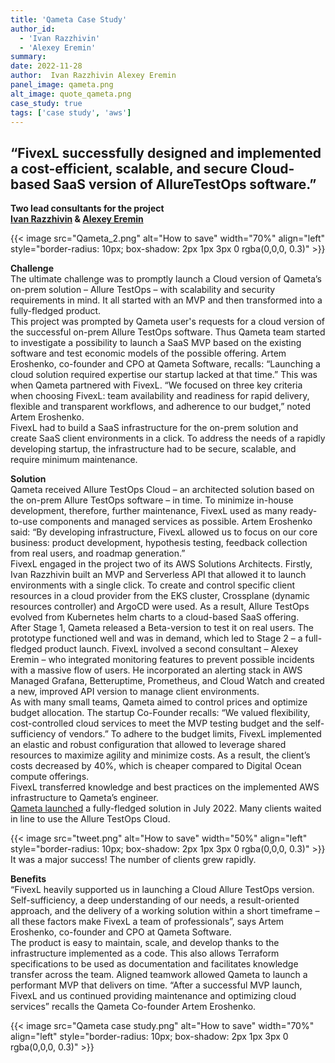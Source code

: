 ```yaml
---
title: 'Qameta Case Study'
author_id:
  - 'Ivan Razzhivin'
  - 'Alexey Eremin'
summary: 
date: 2022-11-28
author:  Ivan Razzhivin Alexey Eremin 
panel_image: qameta.png
alt_image: quote_qameta.png
case_study: true
tags: ['case study', 'aws']
---
```

## “FivexL successfully designed and implemented a cost-efficient, scalable, and secure Cloud-based SaaS version of AllureTestOps software.”  
**Two lead consultants for the project**  
**[Ivan Razzhivin](https://fivexl.io/author/ivan-razzhivin/) & [Alexey Eremin](https://fivexl.io/author/alexey-eremin/)**  
  
{{< image src="Qameta_2.png" alt="How to save" width="70%" align="left" style="border-radius: 10px; box-shadow: 2px 1px 3px 0 rgba(0,0,0, 0.3)" >}}  

  
**Challenge**  
The ultimate challenge was to promptly launch a Cloud version of Qameta’s on-prem solution – Allure TestOps – with scalability and security requirements in mind. It all started with an MVP and then transformed into a fully-fledged product.  
This project was prompted by Qameta user's requests for a cloud version of the successful on-prem Allure TestOps software. Thus Qameta team started to investigate a possibility to launch a SaaS MVP based on the existing software and test economic models of the possible offering. Artem Eroshenko, co-founder and CPO at Qameta Software, recalls: “Launching a cloud solution required expertise our startup lacked at that time.” This was when Qameta partnered with FivexL. “We focused on three key criteria when choosing FivexL: team availability and readiness for rapid delivery, flexible and transparent workflows, and adherence to our budget,” noted Artem Eroshenko.  
FivexL had to build a SaaS infrastructure for the on-prem solution and create SaaS client environments in a click. To address the needs of a rapidly developing startup, the infrastructure had to be secure, scalable, and require minimum maintenance.   
  
**Solution**  
Qameta received Allure TestOps Cloud – an architected solution based on the on-prem Allure TestOps software – in time. To minimize in-house development, therefore, further maintenance, FivexL used as many ready-to-use components and managed services as possible. Artem Eroshenko said: “By developing infrastructure, FivexL allowed us to focus on our core business: product development, hypothesis testing, feedback collection from real users, and roadmap generation.”  
FivexL engaged in the project two of its AWS Solutions Architects. Firstly, Ivan Razzhivin built an MVP and Serverless API that allowed it to launch environments with a single click. To create and control specific client resources in a cloud provider from the EKS cluster, Crossplane (dynamic resources controller) and ArgoCD were used. As a result, Allure TestOps evolved from Kubernetes helm charts to a cloud-based SaaS offering.   
After Stage 1, Qameta released a Beta-version to test it on real users. The prototype functioned well and was in demand, which led to Stage 2 – a full-fledged product launch. FivexL involved a second consultant – Alexey Eremin – who integrated monitoring features to prevent possible incidents with a massive flow of users. He incorporated an alerting stack in AWS Managed Grafana, Betteruptime, Prometheus, and Cloud Watch and created a new, improved API version to manage client environments.  
As with many small teams, Qameta aimed to control prices and optimize budget allocation. The startup Co-Founder recalls: “We valued flexibility, cost-controlled cloud services to meet the MVP testing budget and the self-sufficiency of vendors.” To adhere to the budget limits, FivexL implemented an elastic and robust configuration that allowed to leverage shared resources to maximize agility and minimize costs. As a result, the client’s costs decreased by 40%, which is cheaper compared to Digital Ocean compute offerings.  
FivexL transferred knowledge and best practices on the implemented AWS infrastructure to Qameta’s engineer.  
[Qameta launched](https://qameta.io/blog/allure-testops-cloud-is-generally-available-to-all-dev-teams/) a fully-fledged solution in July 2022. Many clients waited in line to use the Allure TestOps Cloud. 

{{< image src="tweet.png" alt="How to save" width="50%" align="left" style="border-radius: 10px; box-shadow: 2px 1px 3px 0 rgba(0,0,0, 0.3)" >}}   
It was a major success! The number of clients grew rapidly.
  
**Benefits**  
“FivexL heavily supported us in launching a Cloud Allure TestOps version. Self-sufficiency, a deep understanding of our needs, a result-oriented approach, and the delivery of a working solution within a short timeframe – all these factors make FivexL a team of professionals”, says Artem Eroshenko, co-founder and CPO at Qameta Software.  
The product is easy to maintain, scale, and develop thanks to the infrastructure implemented as a code. This also allows Terraform specifications to be used as documentation and facilitates knowledge transfer across the team. Aligned teamwork allowed Qameta to launch a performant MVP that delivers on time. “After a successful MVP launch, FivexL and us continued providing maintenance and optimizing cloud services” recalls the Qameta Co-founder Artem Eroshenko. 
  
{{< image src="Qameta case study.png" alt="How to save" width="70%" align="left" style="border-radius: 10px; box-shadow: 2px 1px 3px 0 rgba(0,0,0, 0.3)" >}} 

